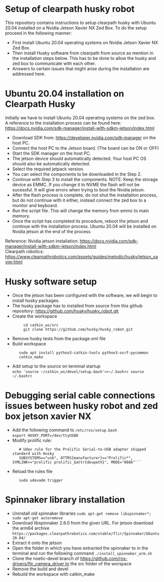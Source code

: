 # Setup of clearpath husky robot
This repository contains instructions to setup clearpath husky with Ubuntu 20.04 installed on a Nvidia Jetson Xavier NX Zed Box. To do the setup proceed in the following manner:  
* First install Ubuntu 20.04 operating systems on Nvidia Jetson Xavier NX Zed Box.
* Then install Husky software from clearpath from source as mention in the installation steps below. This has to be done to allow the husky and zed box to communicate with each other.
* Answers to certain issues that might arise during the installation are addressed here.

# Ubuntu 20.04 installation on Clearpath Husky
Initially we have to install Ubuntu 20.04 operating systems on the zed box. A reference to the installation process can be found here: https://docs.nvidia.com/sdk-manager/install-with-sdkm-jetson/index.html 
* Download SDK from: https://developer.nvidia.com/sdk-manager on the host PC.
* Connect the host PC to the Jetson board. (The board can be ON or OFF)
* Start the SDK manager on the host PC.
* The jetson device should automatically detected. Your host PC OS should also be automatically detected.
* Select the required jetpack version.
* You can select the components to be downloaded in the Step 2.
* Continue with Step 3 to install the components. NOTE: Keep the storage device as EMMC. If you change it to NVME the flash will not be sucessful. It will give errors when trying to boot the Nvidia jetson.
* After the flash process is complete, do not shut  the installation process, but do not continue with it either, instead connect the zed box to a monitor and keyboard.
* Run the script file. This will change the memory from emmc to main memory.
* Once the script has completed its procedure, reboot the jetson and continue with the installation process.
Ubuntu 20.04 will be installed on Nvidia jetson at the end of the process

Reference:
Nvidia jetson installation: https://docs.nvidia.com/sdk-manager/install-with-sdkm-jetson/index.html   
Clearpath robotics: https://www.clearpathrobotics.com/assets/guides/melodic/husky/jetson_xavier.html

# Husky software setup
* Once the jetson has been configured with the software, we will begin to install husky packages.
* The husky package has to installed from source from this github repository: https://github.com/husky/husky_robot.git
* Create the workspace
  ```  cd mkdir -p catkin_ws/src 
       cd catkin_ws/src 
       git clone https://github.com/husky/husky_robot.git 
* Remove husky tests from the package.xml file
* Build workspace
    ```cd ~/catkin_ws/ rosdep install --from-paths src --ignore-src -r -y 
       sudo apt install python3-catkin-tools python3-osrf-pycommon 
       catkin_make
* Add setup to the source on terminal startup   
      ` echo 'source ~/catkin_ws/devel/setup.bash'>>~/.bashrc source ~/.bashrc `
  

# Debugging serial cable connections issues between husky robot and zed box jetson xavier NX
* Add the following command to `/etc/ros/setup.bash `  
  `export HUSKY_PORT=/dev/ttyUSB0`
* Modify prolific rule:
  ```sudo nano /etc/udev/rules.d/50-husky-mcu.rules
     # Udev rule for the Prolific Serial-to-USB adapter shipped standard with Husky
     SUBSYSTEMS=="usb", ATTRS{manufacturer}=="Prolific*", SYMLINK+="prolific prolific_$attr{devpath}", MODE="0666"```
* Reload the rules file
  ```sudo udevadm control --reload-rules  
     sudo udevadm trigger 

# Spinnaker library installation
* Uninstall old spinnaker libraries
  `sudo apt-get remove libspinnaker*; sudo apt-get autoremove`
* Download libspinnaker 2.6.0 from the given URL. For jetson download the arm64 archive
  `https://packages.clearpathrobotics.com/stable/flir/Spinnaker/Ubuntu20.04/`
* Extract it onto the jetson
* Open the folder in which you have extracted the spinnaker to in the terminal and run the following command
  `./install_spinnaker_arm.sh`
* Clone the noetic-devel branch of https://github.com/ros-drivers/flir_camera_driver to the src folder of the worspace
* Remove the build and devel
* Rebuild the workspace with catkin_make   

